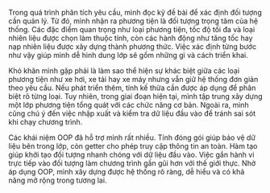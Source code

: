 Trong quá trình phân tích yêu cầu, mình đọc kỹ đề bài để xác định đối tượng cần quản lý. Từ đó, mình nhận ra phương tiện là đối tượng trọng tâm của hệ thống. Các đặc điểm quan trọng như loại phương tiện, tốc độ tối đa và loại nhiên liệu được chọn làm thuộc tính, còn các hành động như tăng tốc hay nạp nhiên liệu được xây dựng thành phương thức. Việc xác định từng bước như vậy giúp mình dễ hình dung lớp sẽ gồm những gì và cách triển khai.

Khó khăn mình gặp phải là làm sao thể hiện sự khác biệt giữa các loại phương tiện như xe hơi, xe tải hay xe máy nhưng vẫn giữ hệ thống đơn giản theo yêu cầu. Nếu phát triển thêm, tính kế thừa cần được áp dụng để phân biệt rõ từng loại. Tuy nhiên, trong giai đoạn hiện tại, mình tập trung xây dựng một lớp phương tiện tổng quát với các chức năng cơ bản. Ngoài ra, mình cũng chú ý đến việc nhập xuất và kiểm tra dữ liệu đầu vào để tránh sai sót khi chạy chương trình.

Các khái niệm OOP đã hỗ trợ mình rất nhiều. Tính đóng gói giúp bảo vệ dữ liệu bên trong lớp, còn getter cho phép truy cập thông tin an toàn. Hàm tạo giúp khởi tạo đối tượng nhanh chóng với dữ liệu đầu vào. Việc gắn hành vi trực tiếp vào đối tượng làm chương trình gần gũi hơn với thế giới thực. Nhờ áp dụng OOP, mình xây dựng được hệ thống rõ ràng, dễ hiểu và có khả năng mở rộng trong tương lai.

